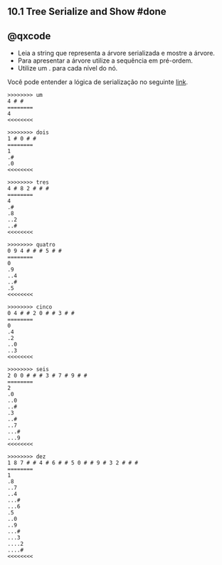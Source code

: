 ## 10.1 Tree Serialize and Show         #done
## @qxcode

- Leia a string que representa a árvore serializada e mostre a árvore.
- Para apresentar a árvore utilize a sequência em pré-ordem.
- Utilize um . para cada nível do nó.

Você pode entender a lógica de serialização no seguinte [link](https://www.geeksforgeeks.org/serialize-deserialize-binary-tree/).

```
>>>>>>>> um
4 # # 
========
4
<<<<<<<<

>>>>>>>> dois
1 # 0 # # 
========
1
.#
.0
<<<<<<<<

>>>>>>>> tres
4 # 8 2 # # # 
========
4
.#
.8
..2
..#
<<<<<<<<

>>>>>>>> quatro
0 9 4 # # # 5 # # 
========
0
.9
..4
..#
.5
<<<<<<<<

>>>>>>>> cinco
0 4 # # 2 0 # # 3 # # 
========
0
.4
.2
..0
..3
<<<<<<<<

>>>>>>>> seis
2 0 0 # # # 3 # 7 # 9 # # 
========
2
.0
..0
..#
.3
..#
..7
...#
...9
<<<<<<<<

>>>>>>>> dez
1 8 7 # # 4 # 6 # # 5 0 # # 9 # 3 2 # # # 
========
1
.8
..7
..4
...#
...6
.5
..0
..9
...#
...3
....2
....#
<<<<<<<<

```